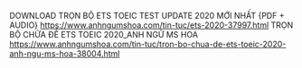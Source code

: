 DOWNLOAD TRỌN BỘ ETS TOEIC TEST UPDATE 2020 MỚI NHẤT {PDF + AUDIO}
	https://www.anhngumshoa.com/tin-tuc/ets-2020-37997.html
TRỌN BỘ CHỮA ĐỀ ETS TOEIC 2020_ANH NGỮ MS HOA
	https://www.anhngumshoa.com/tin-tuc/tron-bo-chua-de-ets-toeic-2020-anh-ngu-ms-hoa-38004.html